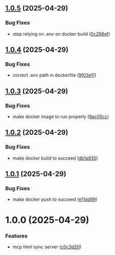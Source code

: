 ## [1.0.5](https://github.com/yujiosaka/mcp-html-sync-server/compare/v1.0.4...v1.0.5) (2025-04-29)


### Bug Fixes

* stop relying on .env on docker build ([0c298ef](https://github.com/yujiosaka/mcp-html-sync-server/commit/0c298ef8187dcf7f832d3eed3fb945477437b5e7))

## [1.0.4](https://github.com/yujiosaka/mcp-html-sync-server/compare/v1.0.3...v1.0.4) (2025-04-29)


### Bug Fixes

* correct .env path in dockerfile ([9f03e11](https://github.com/yujiosaka/mcp-html-sync-server/commit/9f03e11790c118b8957d369443fb9c91b18bc89f))

## [1.0.3](https://github.com/yujiosaka/mcp-html-sync-server/compare/v1.0.2...v1.0.3) (2025-04-29)


### Bug Fixes

* make docker image to run properly ([9ac05cc](https://github.com/yujiosaka/mcp-html-sync-server/commit/9ac05cc2d437f95db8d3fb0cd57eeb537ccead6c))

## [1.0.2](https://github.com/yujiosaka/mcp-html-sync-server/compare/v1.0.1...v1.0.2) (2025-04-29)


### Bug Fixes

* make docker build to succeed ([db1a835](https://github.com/yujiosaka/mcp-html-sync-server/commit/db1a835e5419c515648c8f4d407ecd26c2a3c770))

## [1.0.1](https://github.com/yujiosaka/mcp-html-sync-server/compare/v1.0.0...v1.0.1) (2025-04-29)


### Bug Fixes

* make docker push to succeed ([e11dd99](https://github.com/yujiosaka/mcp-html-sync-server/commit/e11dd9992bd599b20f9ef4a791c4b1b1dc5bd53a))

# 1.0.0 (2025-04-29)


### Features

* mcp html sync server ([c0c3d20](https://github.com/yujiosaka/mcp-html-sync-server/commit/c0c3d2094eb30bebf259df08546be611a6434376))
